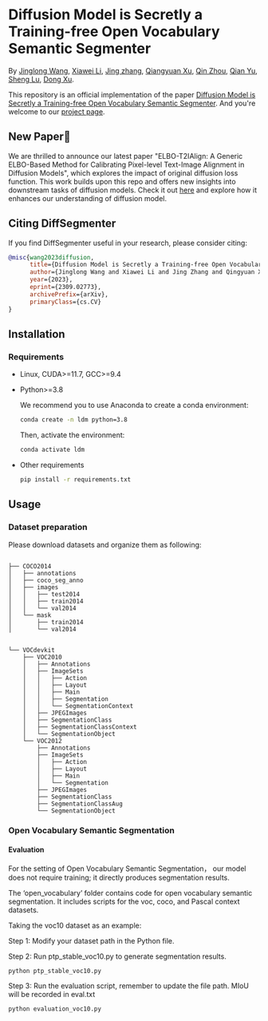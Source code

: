 
<!-- This is code for paper "Diffusion Model is Secretly a Training-free Open Vocabulary Semantic Segmenter"

# Open Vocabulary Semantic Segmentation
The open_vocabulary folder contains code for open vocabulary semantic segmentation. It includes scripts for the voc, coco, and Pascal context datasets. Running scripts in this folder will generate segmentation results for the respective datasets.
To obtain the final mean intersection over union (miou), run the evaluation script on the segmentation results.

Taking the voc10 dataset as an example:
1. .json files contain open vocabulary labels predicted based on blip and clip. If it is weakly supervised semantic segmentation, these predicted labels are not required.
2. ptp_stable_voc10.py is used to predict semantic segmentation results based on the labels.
3. evaluation_voc10.py is used to evaluate the semantic segmentation results. -->
# Diffusion Model is Secretly a Training-free Open Vocabulary Semantic Segmenter

By [Jinglong Wang](https://github.com/wangjl-nb), [Xiawei Li](https://github.com/Sunny599), [Jing zhang](https://scholar.google.com.hk/citations?user=XtwOoQgAAAAJ&hl=zh-CN&oi=ao), [Qiangyuan Xu](https://github.com/xu7yue), [Qin Zhou](https://github.com/Matrix53), [Qian Yu](https://scholar.google.com.hk/citations?user=mmm90qgAAAAJ&hl=zh-CN&oi=ao), [Sheng Lu](https://scholar.google.com.hk/citations?user=_8lB7xcAAAAJ&hl=zh-CN&oi=ao), [Dong Xu](https://scholar.google.com.hk/citations?user=7Hdu5k4AAAAJ&hl=zh-CN&oi=ao).

This repository is an official implementation of the paper [Diffusion Model is Secretly a Training-free Open Vocabulary Semantic Segmenter](https://arxiv.org/abs/2309.02773). And you're welcome to our [project page](https://vcg-team.github.io/DiffSegmenter-webpage/).

## New Paper🎉
We are thrilled to announce our latest paper "ELBO-T2IAlign: A Generic ELBO-Based Method for Calibrating Pixel-level Text-Image Alignment in Diffusion Models", which explores the impact of original diffusion loss function. This work builds upon this repo and offers new insights into downstream tasks of diffusion models. Check it out [here](https://github.com/VCG-team/elbo-t2ialign) and explore how it enhances our understanding of diffusion model.

## Citing DiffSegmenter
If you find DiffSegmenter useful in your research, please consider citing:
```bibtex
@misc{wang2023diffusion,
      title={Diffusion Model is Secretly a Training-free Open Vocabulary Semantic Segmenter}, 
      author={Jinglong Wang and Xiawei Li and Jing Zhang and Qingyuan Xu and Qin Zhou and Qian Yu and Lu Sheng and Dong Xu},
      year={2023},
      eprint={2309.02773},
      archivePrefix={arXiv},
      primaryClass={cs.CV}
}
```



## Installation

### Requirements

* Linux, CUDA>=11.7, GCC>=9.4
  
* Python>=3.8

    We recommend you to use Anaconda to create a conda environment:
    ```bash
    conda create -n ldm python=3.8
    ```
    Then, activate the environment:
    ```bash
    conda activate ldm
    ```
  
* Other requirements
    ```bash
    pip install -r requirements.txt
    ```


## Usage

### Dataset preparation

Please download datasets and organize them as following:

```

├── COCO2014
│   ├── annotations
│   ├── coco_seg_anno
│   ├── images
│   │   ├── test2014
│   │   ├── train2014
│   │   └── val2014
│   └── mask
│       ├── train2014
│       └── val2014


└── VOCdevkit
    ├── VOC2010
    │   ├── Annotations
    │   ├── ImageSets
    │   │   ├── Action
    │   │   ├── Layout
    │   │   ├── Main
    │   │   ├── Segmentation
    │   │   └── SegmentationContext
    │   ├── JPEGImages
    │   ├── SegmentationClass
    │   ├── SegmentationClassContext
    │   └── SegmentationObject
    └── VOC2012
        ├── Annotations
        ├── ImageSets
        │   ├── Action
        │   ├── Layout
        │   ├── Main
        │   └── Segmentation
        ├── JPEGImages
        ├── SegmentationClass
        ├── SegmentationClassAug
        └── SegmentationObject
```

### Open Vocabulary Semantic Segmentation

#### Evaluation

For the setting of Open Vocabulary Semantic Segmentation， our model does not require training; it directly produces segmentation results.


The ‘open_vocabulary’ folder contains code for open vocabulary semantic segmentation. It includes scripts for the voc, coco, and Pascal context datasets.

Taking the voc10 dataset as an example:

Step 1: Modify your dataset path in the Python file.

Step 2: Run ptp_stable_voc10.py to generate segmentation results.

```
python ptp_stable_voc10.py
```

Step 3: Run the evaluation script, remember to update the file path. MIoU will be recorded in eval.txt

```
python evaluation_voc10.py
```

